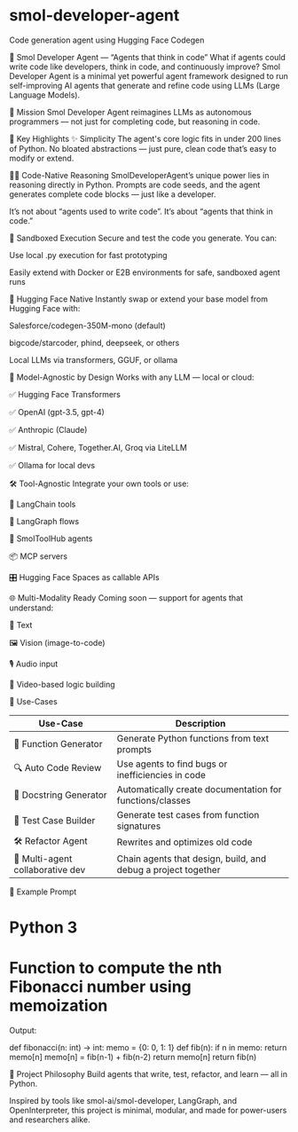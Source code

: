 # smol-developer-agent
Code generation agent using Hugging Face Codegen


🤖 Smol Developer Agent — “Agents that think in code”
What if agents could write code like developers, think in code, and continuously improve?
Smol Developer Agent is a minimal yet powerful agent framework designed to run self-improving AI agents that generate and refine code using LLMs (Large Language Models).

🎯 Mission
Smol Developer Agent reimagines LLMs as autonomous programmers — not just for completing code, but reasoning in code.


🧠 Key Highlights
✨ Simplicity
The agent's core logic fits in under 200 lines of Python. No bloated abstractions — just pure, clean code that’s easy to modify or extend.

🧑‍💻 Code-Native Reasoning
SmolDeveloperAgent’s unique power lies in reasoning directly in Python. Prompts are code seeds, and the agent generates complete code blocks — just like a developer.

It’s not about “agents used to write code”.
It’s about “agents that think in code.”


🔐 Sandboxed Execution
Secure and test the code you generate. You can:

Use local .py execution for fast prototyping

Easily extend with Docker or E2B environments for safe, sandboxed agent runs



🤗 Hugging Face Native
Instantly swap or extend your base model from Hugging Face with:

Salesforce/codegen-350M-mono (default)

bigcode/starcoder, phind, deepseek, or others

Local LLMs via transformers, GGUF, or ollama


🔌 Model-Agnostic by Design
Works with any LLM — local or cloud:

✅ Hugging Face Transformers

✅ OpenAI (gpt-3.5, gpt-4)

✅ Anthropic (Claude)

✅ Mistral, Cohere, Together.AI, Groq via LiteLLM

✅ Ollama for local devs



🛠️ Tool-Agnostic
Integrate your own tools or use:

🧩 LangChain tools

🧪 LangGraph flows

🧰 SmolToolHub agents

📦 MCP servers

🎛️ Hugging Face Spaces as callable APIs



🌐 Multi-Modality Ready
Coming soon — support for agents that understand:

📝 Text

🖼️ Vision (image-to-code)

🎙️ Audio input

🎥 Video-based logic building


🚀 Use-Cases

| Use-Case                         | Description                                                   |
| -------------------------------- | ------------------------------------------------------------- |
| 🔧 Function Generator            | Generate Python functions from text prompts                   |
| 🔍 Auto Code Review              | Use agents to find bugs or inefficiencies in code             |
| 📜 Docstring Generator           | Automatically create documentation for functions/classes      |
| 🧪 Test Case Builder             | Generate test cases from function signatures                  |
| 🛠️ Refactor Agent               | Rewrites and optimizes old code                               |
| 🧬 Multi-agent collaborative dev | Chain agents that design, build, and debug a project together |




🧩 Example Prompt
# Python 3
# Function to compute the nth Fibonacci number using memoization




Output:

def fibonacci(n: int) -> int:
    memo = {0: 0, 1: 1}
    def fib(n):
        if n in memo:
            return memo[n]
        memo[n] = fib(n-1) + fib(n-2)
        return memo[n]
    return fib(n)




🧰 Project Philosophy
Build agents that write, test, refactor, and learn — all in Python.

Inspired by tools like smol-ai/smol-developer, LangGraph, and OpenInterpreter, this project is minimal, modular, and made for power-users and researchers alike.


